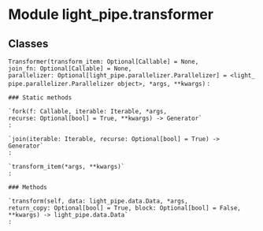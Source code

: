 Module light_pipe.transformer
=============================

Classes
-------

`Transformer(transform_item: Optional[Callable] = None, join_fn: Optional[Callable] = None, parallelizer: Optional[light_pipe.parallelizer.Parallelizer] = <light_pipe.parallelizer.Parallelizer object>, *args, **kwargs)`
:   

    ### Static methods

    `fork(f: Callable, iterable: Iterable, *args, recurse: Optional[bool] = True, **kwargs) ‑> Generator`
    :

    `join(iterable: Iterable, recurse: Optional[bool] = True) ‑> Generator`
    :

    `transform_item(*args, **kwargs)`
    :

    ### Methods

    `transform(self, data: light_pipe.data.Data, *args, return_copy: Optional[bool] = True, block: Optional[bool] = False, **kwargs) ‑> light_pipe.data.Data`
    :